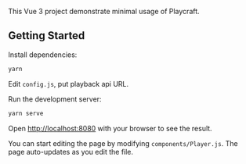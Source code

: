 
This Vue 3 project demonstrate minimal usage of Playcraft.

## Getting Started

Install dependencies:

```bash
yarn
```

Edit `config.js`, put playback api URL.

Run the development server:

```bash
yarn serve
```

Open [http://localhost:8080](http://localhost:8080) with your browser to see the result.

You can start editing the page by modifying `components/Player.js`. The page auto-updates as you edit the file.
